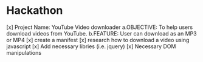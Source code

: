 # Hackathon

[x] Project Name: YouTube Video downloader
a.OBJECTIVE: To help users download videos from YouTube.
b.FEATURE: User can download as an MP3 or MP4
[x] create a manifest
[x] research how to download a video using javascript
[x] Add necessary libries (i.e. jquery)
[x] Necessary DOM manipulations
